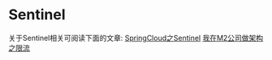 # Sentinel

关于Sentinel相关可阅读下面的文章:
[SpringCloud之Sentinel](https://youcongtech.com/2020/11/07/SpringCloud%E4%B9%8BSentinel/)
[我在M2公司做架构之限流](https://youcongtech.com/2021/10/30/%E6%88%91%E5%9C%A8M2%E5%85%AC%E5%8F%B8%E5%81%9A%E6%9E%B6%E6%9E%84%E4%B9%8B%E9%99%90%E6%B5%81/)
